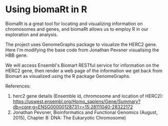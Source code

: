 # Using biomaRt in R

BiomaRt is a great tool for locating and visualizing information on chromosomes and genes, and biomaRt allows us to employ R in our exploration and analysis.

The project uses GenomeGraphs package to visualize the HERC2 gene. 
Here I'm modifying the base code from Jonathan Pevsner visualising the HBB gene.

We will access Ensembl's Biomart RESTful service for information on the HERC2 gene, then render a web page of the information we get back from Biomart as visualized using the R package GenomeGraphs.


References: 
1. herc2 gene details (Ensemble id, chromosome and location of HERC2): https://uswest.ensembl.org/Homo_sapiens/Gene/Summary?db=core;g=ENSG00000128731;r=15:28111040-28322172
2. Jonathan Pevsner, Bioinformatics and Functional Genomics  (August, 2015), Chapter 8: DNA: The Eukaryotic Chromosome)



